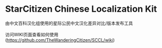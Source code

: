 <h1>StarCitizen Chinese Localization Kit</h1>

由中文百科汉化组使用的星际公民中文汉化差异对比/版本发布工具
<br>
<br>
访问WIKI页面查看如何使用(https://github.com/TheWanderingCitizen/SCCL/wiki)
